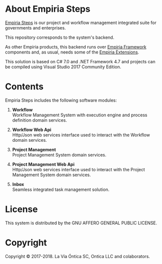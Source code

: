 ﻿# About Empiria Steps

[Empiria Steps](http://www.ontica.org/) is our project and workflow management integrated suite for
governments and enterprises.

This repository corresponds to the system's backend.

As other Empiria products, this backend runs over [Empiria Framework](https://github.com/Ontica/Empiria.Core)
components and, as usual, needs some of the [Empiria Extensions](https://github.com/Ontica/Empiria.Extensions).

This solution is based on C# 7.0 and .NET Framework 4.7 and projects can be compiled using
Visual Studio 2017 Community Edition.

# Contents

Empiria Steps includes the following software modules:

1. **Workflow**  
   Workflow Management System with execution engine and process definition domain services.

2. **Workflow Web Api**  
   Http/Json web services interface used to interact with the Workflow domain services.

3. **Project Management**  
   Project Management System domain services.

4. **Project Management Web Api**  
   Http/Json web services interface used to interact with the Project Management System domain services.

5. **Inbox**  
   Seamless integrated task management solution.


# License

This system is distributed by the GNU AFFERO GENERAL PUBLIC LICENSE.


# Copyright

Copyright © 2017-2018. La Vía Óntica SC, Ontica LLC and colaborators.
